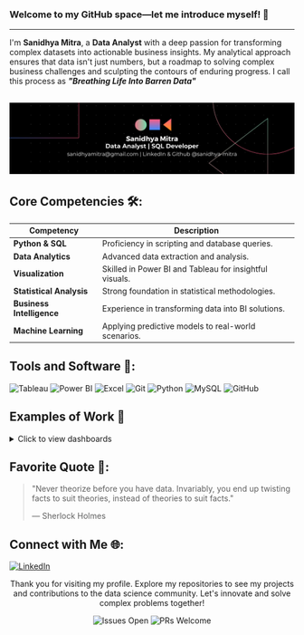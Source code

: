 ### Welcome to my GitHub space—let me introduce myself! 👋
---

I'm **Sanidhya Mitra**, a **Data Analyst** with a deep passion for transforming complex datasets into actionable business insights. My analytical approach ensures that data isn't just numbers, but a roadmap to solving complex business challenges and sculpting the contours of enduring progress. I call this process as <i><b>"Breathing Life Into Barren Data"</b><br></i>

![Coding](https://github.com/sanidhya-mitra/sanidhya-mitra/blob/main/Black%20Technology%20LinkedIn%20Banner%20(1).png)
---

## Core Competencies 🛠️:

| Competency            | Description                                              |
|-----------------------|----------------------------------------------------------|
| **Python & SQL**      | Proficiency in scripting and database queries.           |
| **Data Analytics**    | Advanced data extraction and analysis.                   |
| **Visualization**     | Skilled in Power BI and Tableau for insightful visuals.  |
| **Statistical Analysis** | Strong foundation in statistical methodologies.       |
| **Business Intelligence** | Experience in transforming data into BI solutions.   |
| **Machine Learning**  | Applying predictive models to real-world scenarios.      |

## Tools and Software 🧰:

<img alt="Tableau" width="40px" src="https://cdn.worldvectorlogo.com/logos/tableau-software.svg"/>
<img alt="Power BI" width="40px" src="https://upload.wikimedia.org/wikipedia/commons/c/cf/New_Power_BI_Logo.svg"/>
<img alt="Excel" width="40px" src="https://cdn.worldvectorlogo.com/logos/excel-4.svg"/>
<img alt="Git" width="40px" src="https://cdn.jsdelivr.net/gh/devicons/devicon/icons/git/git-original.svg"/>
<img alt="Python" width="40px" src="https://cdn.jsdelivr.net/gh/devicons/devicon/icons/python/python-original.svg"/>
<img alt="MySQL" width="40px" src="https://cdn.jsdelivr.net/gh/devicons/devicon/icons/mysql/mysql-original.svg"/>
<img alt="GitHub" width="40px" src="https://cdn.worldvectorlogo.com/logos/github-icon-2.svg"/>

## Examples of Work 👀

<details><summary>Click to view dashboards</summary>
<p>

![Amazon Dashboard](https://github.com/sanidhya-mitra/sanidhya-mitra/blob/main/Amazon_Dashboard.gif)
![HR Dashboard](https://github.com/sanidhya-mitra/sanidhya-mitra/blob/main/HR_Dashboard.gif)

</p>
</details>

## Favorite Quote 📜:

> "Never theorize before you have data. Invariably, you end up twisting facts to suit theories, instead of theories to suit facts."
> 
> — Sherlock Holmes

## Connect with Me 🌐:

[![LinkedIn][LinkedIn-img]][LinkedIn-url]

<!-- Definitions for links and images -->
[LinkedIn-img]: https://cdn.worldvectorlogo.com/logos/linkedin-icon-2.svg
[LinkedIn-url]: https://www.linkedin.com/in/sanidhya-mitra

<div align="center">
Thank you for visiting my profile. Explore my repositories to see my projects and contributions to the data science community. Let's innovate and solve complex problems together!

![Issues Open](https://img.shields.io/github/issues/sanidhya-mitra/sanidhya-mitra)
![PRs Welcome](https://img.shields.io/badge/PRs-welcome-brightgreen.svg)
</div>